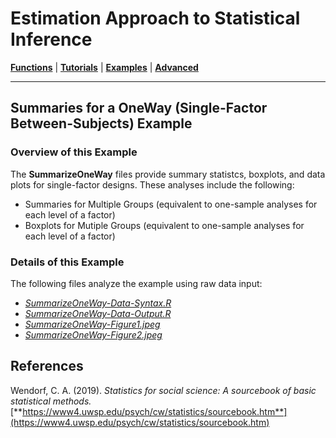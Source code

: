 # Estimation Approach to Statistical Inference

[**Functions**](../../A-Functions) | 
[**Tutorials**](../../B-Tutorials) | 
[**Examples**](../../C-Examples) | 
[**Advanced**](../../D-Advanced)

---

## Summaries for a OneWay (Single-Factor Between-Subjects) Example

### Overview of this Example

The **SummarizeOneWay** files provide summary statistcs, boxplots, and data plots for single-factor designs. These analyses include the following:

- Summaries for Multiple Groups (equivalent to one-sample analyses for each level of a factor)
- Boxplots for Mutiple Groups (equivalent to one-sample analyses for each level of a factor)

### Details of this Example
 
The following files analyze the example using raw data input:

- [_SummarizeOneWay-Data-Syntax.R_](./SummarizeOneWay-Data-Syntax.R)
- [_SummarizeOneWay-Data-Output.R_](./SummarizeOneWay-Data-Output.R)
- [_SummarizeOneWay-Figure1.jpeg_](./SummarizeOneWay-Figure1.jpeg)
- [_SummarizeOneWay-Figure2.jpeg_](./SummarizeOneWay-Figure2.jpeg)

## References

Wendorf, C. A. (2019). _Statistics for social science: A sourcebook of basic statistical methods._ [**https://www4.uwsp.edu/psych/cw/statistics/sourcebook.htm**](https://www4.uwsp.edu/psych/cw/statistics/sourcebook.htm)
